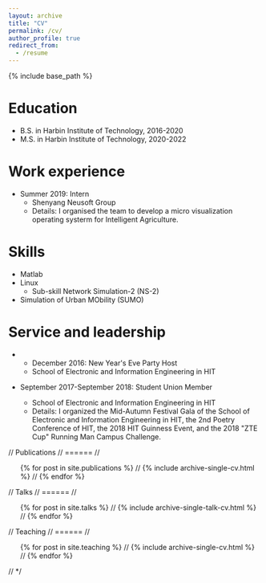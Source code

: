```yaml
---
layout: archive
title: "CV"
permalink: /cv/
author_profile: true
redirect_from:
  - /resume
---
```


{% include base_path %}

Education
======
* B.S. in Harbin Institute of Technology, 2016-2020
* M.S. in Harbin Institute of Technology, 2020-2022

Work experience
======
* Summer 2019: Intern
  * Shenyang Neusoft Group
  * Details: I organised the team to develop a micro visualization operating systerm for Intelligent Agriculture.


  
Skills
======
* Matlab
* Linux
  * Sub-skill Network Simulation-2 (NS-2)
* Simulation of Urban MObility (SUMO)


  
Service and leadership
======
* * December 2016: New Year's Eve Party Host
  * School of Electronic and Information Engineering in HIT

* September 2017-September 2018: Student Union Member
  * School of Electronic and Information Engineering in HIT
  * Details: I organized the Mid-Autumn Festival Gala of the School of Electronic and Information Engineering in HIT, the 2nd Poetry Conference of HIT, the 2018 HIT Guinness Event, and the 2018 "ZTE Cup" Running Man Campus Challenge.



// Publications
// ======
//   <ul>{% for post in site.publications %}
//     {% include archive-single-cv.html %}
//   {% endfor %}</ul>
  
// Talks
// ======
//  <ul>{% for post in site.talks %}
//    {% include archive-single-talk-cv.html %}
//  {% endfor %}</ul>
  
// Teaching
// ======
//  <ul>{% for post in site.teaching %}
//    {% include archive-single-cv.html %}
//  {% endfor %}</ul>
//  */
